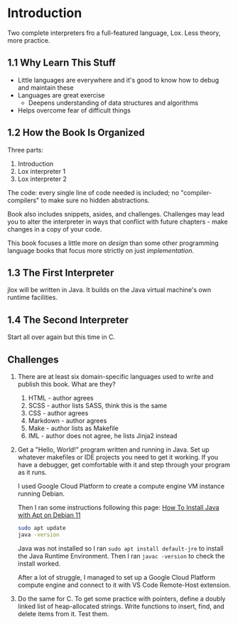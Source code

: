 # Introduction

Two complete interpreters fro a full-featured language, Lox. Less theory, more practice.

## 1.1 Why Learn This Stuff

- Little languages are everywhere and it's good to know how to debug and maintain these
- Languages are great exercise
    - Deepens understanding of data structures and algorithms
- Helps overcome fear of difficult things

## 1.2 How the Book Is Organized

Three parts:

1. Introduction
2. Lox interpreter 1
3. Lox interpreter 2

The code: every single line of code needed is included; no "compiler-compilers" to
make sure no hidden abstractions.

Book also includes snippets, asides, and challenges. Challenges may lead you to
alter the interpreter in ways that conflict with future chapters - make changes in a
copy of your code.

This book focuses a little more on *design* than some other programming language books
that focus more strictly on just *implementation*.

## 1.3 The First Interpreter

jlox will be written in Java. It builds on the Java virtual machine's own runtime facilities.

## 1.4 The Second Interpreter

Start all over again but this time in C.

## Challenges

1. There are at least six domain-specific languages used to write and publish this book. What are they?

    1. HTML - author agrees
    2. SCSS - author lists SASS, think this is the same
    3. CSS - author agrees
    4. Markdown - author agrees
    5. Make - author lists as Makefile
    6. IML - author does not agree, he lists Jinja2 instead

2. Get a "Hello, World!" program written and running in Java. Set up whatever
 makefiles or IDE projects you need to get it working. If you have a debugger, get
 comfortable with it and step through your program as it runs.

    I used Google Cloud Platform to create a compute engine VM instance running Debian.

    Then I ran some instructions following this page: [How To Install Java with Apt on Debian 11](https://www.digitalocean.com/community/tutorials/how-to-install-java-with-apt-on-debian-11)

    ```bash
    sudo apt update
    java -version
    ```

    Java was not installed so I ran `sudo apt install default-jre` to install the Java
    Runtime Environment.
    Then I ran `javac -version` to check the install worked.

    After a lot of struggle, I managed to set up a Google Cloud Platform compute engine
    and connect to it with VS Code Remote-Host extension.

3. Do the same for C. To get some practice with pointers, define a doubly linked
list of heap-allocated strings. Write functions to insert, find, and delete items
from it. Test them.
